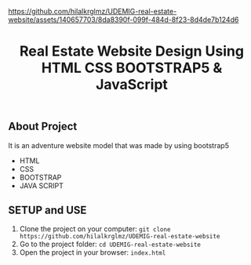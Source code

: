 


https://github.com/hilalkrglmz/UDEMIG-real-estate-website/assets/140657703/8da8390f-099f-484d-8f23-8d4de7b124d6




<!DOCTYPE html>
<html lang="en">
<head>
    <meta charset="UTF-8">
    <meta name="viewport" content="width=device-width, initial-scale=1.0">
</head>
<body>
    <header>
        <h1>Real Estate Website Design Using HTML CSS BOOTSTRAP5 & JavaScript </h1>
    </header>
    <div class="container">
        <h2>About Project</h2>
           <p>It is an adventure website model that was made by using bootstrap5</p>
            <ul>
                <li>HTML</li>
                <li>CSS</li>
                <li>BOOTSTRAP</li>
                <li>JAVA SCRIPT</li>
            </ul>
            <h2>SETUP and USE</h2>
        <ol>
            <li>Clone the project on your computer: <code>git clone https://github.com/hilalkrglmz/UDEMIG-real-estate-website</code></li>
            <li>Go to the project folder: <code>cd UDEMIG-real-estate-website</code></li>
            <li>Open the project in your browser: <code>index.html</code></li>
        </ol>
    </div>
</body>
</html>
    
